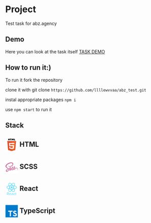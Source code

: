 # Project

Test task for abz.agency

## Demo

Here you can look at the task itself [TASK DEMO](https://llllewvvaa.github.io/abz_test/)

## How to run it:)

To run it
fork the repository

clone it with git clone `https://github.com/llllewvvaa/abz_test.git`

instal appropriate packages `npm i`

use `npm start` to run it

## Stack
<h2>
  <img src="https://raw.githubusercontent.com/devicons/devicon/master/icons/html5/html5-original-wordmark.svg" align="center" alt="html5" width="40" height="40"/>
  HTML
</h2>

<h2>
  <img src="https://raw.githubusercontent.com/devicons/devicon/master/icons/sass/sass-original.svg" align="center" alt="sass" width="40" height="40"/>
  SCSS
</h2>

<h2>
  <img src="https://raw.githubusercontent.com/devicons/devicon/master/icons/react/react-original-wordmark.svg" align="center" alt="react" width="40" height="40"/> 
  React
</h2>

<h2>
  <img src="https://raw.githubusercontent.com/devicons/devicon/master/icons/typescript/typescript-original.svg" align="center" alt="typescript" width="40" height="40"/>
  TypeScript
</h2>

